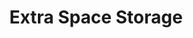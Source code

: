 ---
title: "Extra Space Storage"
url: /henderson/extra-space-storage-amigo-street/
shop: storage rental
---